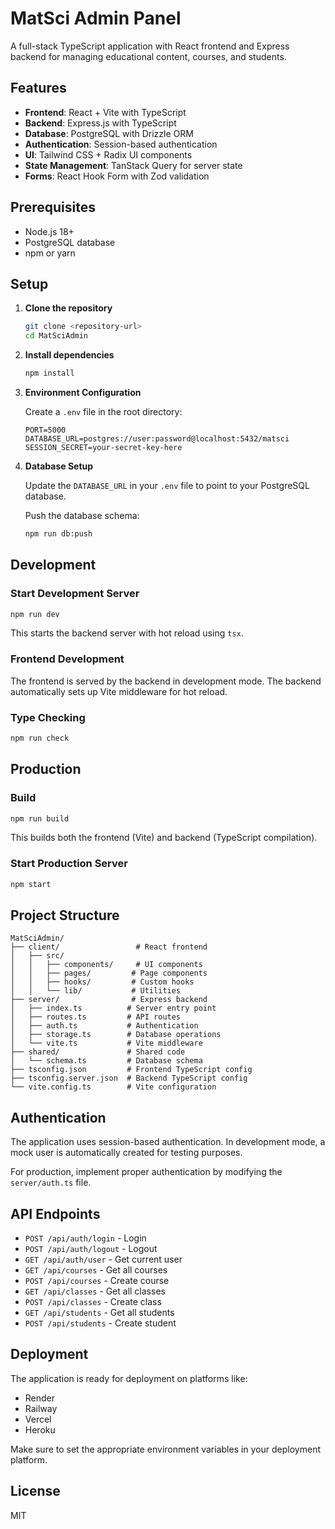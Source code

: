 # MatSci Admin Panel

A full-stack TypeScript application with React frontend and Express backend for managing educational content, courses, and students.

## Features

- **Frontend**: React + Vite with TypeScript
- **Backend**: Express.js with TypeScript
- **Database**: PostgreSQL with Drizzle ORM
- **Authentication**: Session-based authentication
- **UI**: Tailwind CSS + Radix UI components
- **State Management**: TanStack Query for server state
- **Forms**: React Hook Form with Zod validation

## Prerequisites

- Node.js 18+ 
- PostgreSQL database
- npm or yarn

## Setup

1. **Clone the repository**
   ```bash
   git clone <repository-url>
   cd MatSciAdmin
   ```

2. **Install dependencies**
   ```bash
   npm install
   ```

3. **Environment Configuration**
   
   Create a `.env` file in the root directory:
   ```env
   PORT=5000
   DATABASE_URL=postgres://user:password@localhost:5432/matsci
   SESSION_SECRET=your-secret-key-here
   ```

4. **Database Setup**
   
   Update the `DATABASE_URL` in your `.env` file to point to your PostgreSQL database.
   
   Push the database schema:
   ```bash
   npm run db:push
   ```

## Development

### Start Development Server
```bash
npm run dev
```

This starts the backend server with hot reload using `tsx`.

### Frontend Development
The frontend is served by the backend in development mode. The backend automatically sets up Vite middleware for hot reload.

### Type Checking
```bash
npm run check
```

## Production

### Build
```bash
npm run build
```

This builds both the frontend (Vite) and backend (TypeScript compilation).

### Start Production Server
```bash
npm start
```

## Project Structure

```
MatSciAdmin/
├── client/                 # React frontend
│   ├── src/
│   │   ├── components/     # UI components
│   │   ├── pages/         # Page components
│   │   ├── hooks/         # Custom hooks
│   │   └── lib/           # Utilities
├── server/                # Express backend
│   ├── index.ts          # Server entry point
│   ├── routes.ts         # API routes
│   ├── auth.ts           # Authentication
│   ├── storage.ts        # Database operations
│   └── vite.ts           # Vite middleware
├── shared/               # Shared code
│   └── schema.ts         # Database schema
├── tsconfig.json         # Frontend TypeScript config
├── tsconfig.server.json  # Backend TypeScript config
└── vite.config.ts        # Vite configuration
```

## Authentication

The application uses session-based authentication. In development mode, a mock user is automatically created for testing purposes.

For production, implement proper authentication by modifying the `server/auth.ts` file.

## API Endpoints

- `POST /api/auth/login` - Login
- `POST /api/auth/logout` - Logout  
- `GET /api/auth/user` - Get current user
- `GET /api/courses` - Get all courses
- `POST /api/courses` - Create course
- `GET /api/classes` - Get all classes
- `POST /api/classes` - Create class
- `GET /api/students` - Get all students
- `POST /api/students` - Create student

## Deployment

The application is ready for deployment on platforms like:
- Render
- Railway  
- Vercel
- Heroku

Make sure to set the appropriate environment variables in your deployment platform.

## License

MIT 
